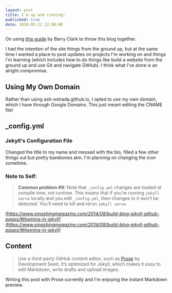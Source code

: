 ```yaml
---
layout: post
title: I'm up and running!
published: true
date: 2018-05-22 12:00:00
---
```


On using [this guide](https://github.com/barryclark/jekyll-now) by Barry Clark to throw this blog together.

I had the intention of the site things from the ground up, but at the same time I wanted a place to post updates on projects I'm working on and things I'm learning (which includes how to do things like build a website from the ground up and use Git and navigate GitHub). I think what I've done is an alright compromise.

## Using My Own Domain 

Rather than using ash-estrada.github.io, I opted to use my own domain, which I have through Google Domains. This just meant editing the CNAME file! 

## _config.yml

### Jekyll's Configuration File

Changed the title to my name and messed with the bio, filled a few other things out but pretty barebones atm. I'm planning on changing the icon sometime.

### Note to Self: 

> **Common problem #9:** Note that `_config.yml` changes are loaded at compile time, not runtime. This means that if you’re running `jekyll serve` locally and you edit `_config.yml`, then changes to it won’t be detected. You’ll need to kill and rerun `jekyll serve`.

*[https://www.smashingmagazine.com/2014/08/build-blog-jekyll-github-pages/#theming-in-jekyll](https://www.smashingmagazine.com/2014/08/build-blog-jekyll-github-pages/#theming-in-jekyll)*

## Content

> Use a third-party GitHub content editor, such as [Prose](prose.io) by Development Seed. It’s optimized for Jekyll, which makes it easy to edit Markdown, write drafts and upload images.

Writing this post with Prose currently and I'm enjoying the instant Markdown preview.
